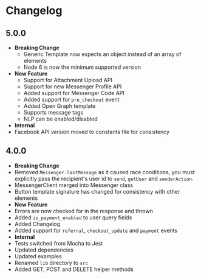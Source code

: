 # Changelog

## 5.0.0

* **Breaking Change**
  * Generic Template now expects an object instead of an array of elements
  * Node 6 is now the minimum supported version
* **New Feature**
   * Support for Attachment Upload API
   * Support for new Messenger Profile API
   * Added support for Messenger Code API
   * Added support for `pre_checkout` event
   * Added Open Graph template
   * Supports message tags
   * NLP can be enabled/disabled
 * **Internal**
  * Facebook API version moved to constants file for consistency

## 4.0.0

 * **Breaking Change**
  * Removed `Messenger.lastMessage` as it caused race conditions, you must explicitly pass the
   recipient's user id to `send`, `getUser` and `senderAction`.
  * MessengerClient merged into Messenger class
  * Button template signature has changed for consistency with other elements
 * **New Feature**
  * Errors are now checked for in the response and thrown
  * Added `is_payment_enabled` to user query fields
  * Added Changelog
  * Added support for `referral`, `checkout_update` and `payment` events
 * **Internal**
  * Tests switched from Mocha to Jest
  * Updated dependencies
  * Updated examples
  * Renamed `lib` directory to `src`
  * Added GET, POST and DELETE helper methods
